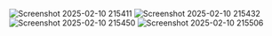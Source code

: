 ![Screenshot 2025-02-10 215411](https://github.com/user-attachments/assets/e59c8087-be99-4ffd-a914-bf8a69a7d7e2)
![Screenshot 2025-02-10 215432](https://github.com/user-attachments/assets/6f34f125-41e7-474b-a138-941e5f30bcf4)
![Screenshot 2025-02-10 215450](https://github.com/user-attachments/assets/01795598-4c19-4500-b1c2-27d713cb782d)
![Screenshot 2025-02-10 215506](https://github.com/user-attachments/assets/4283551c-0ff1-4b78-b4bb-624d898f570c)
